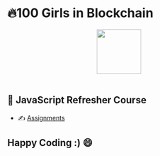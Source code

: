 # 🔥100 Girls in Blockchain
<div id="header" align="center">
  <img src="https://media.giphy.com/media/M9gbBd9nbDrOTu1Mqx/giphy.gif" width="100"/>
</div><br>


## 📖 JavaScript Refresher Course
- ✍️ [Assignments](https://github.com/Soumya1219/100-GIB/tree/main/Assignments)

## Happy Coding :) 😄

